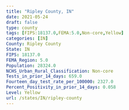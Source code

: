 ```yaml
---
title: "Ripley County, IN"
date: 2021-05-24
draft: false
type: county
tags: [FIPS:18137.0,FEMA:5.0,Non-core,Yellow]
categories: [IN]
County: Ripley County
State: IN
FIPS: 18137.0
FEMA_Region: 5.0
Population: 28324.0
NCHS_Urban_Rural_Classification: Non-core
Tests_in_prior_14_days: 659.0
Fourteen_day_test_rate_per_100000: 2327.0
Percent_Positivity_in_prior_14_days: 0.058
Level: Yellow
url: /states/IN/ripley-county
---
```



